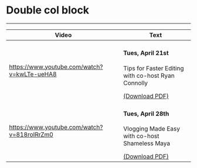 # Double col block

---

|Video|Text|
|-----|----|
|https://www.youtube.com/watch?v=kwLTe-ueHA8|<h4>Tues, April 21st</h4><p>Tips for Faster Editing with co-host Ryan Connolly</p><a href="https://documentcloud.adobe.com/link/track?uri=urn%3Aaaid%3Ascds%3AUS%3A8b451283-daa7-4bbe-8bad-55460af8caf8">(Download PDF)</a>|
|https://www.youtube.com/watch?v=818roIRrZm0|<h4>Tues, April 28th</h4><p>Vlogging Made Easy with co-host Shameless Maya</p><a href="https://documentcloud.adobe.com/link/track?uri=urn%3Aaaid%3Ascds%3AUS%3A9f660f99-2e3e-400e-ae71-6d8410b95b8c">(Download PDF)</a>|


